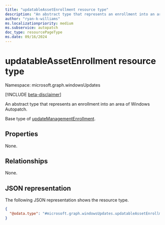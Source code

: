 ```yaml
---
title: "updatableAssetEnrollment resource type"
description: "An abstract type that represents an enrollment into an area of Windows Autopatch."
author: "ryan-k-williams"
ms.localizationpriority: medium
ms.subservice: autopatch
doc_type: resourcePageType
ms.date: 09/16/2024
---
```


# updatableAssetEnrollment resource type

Namespace: microsoft.graph.windowsUpdates

[!INCLUDE [beta-disclaimer](../../includes/beta-disclaimer.md)]

An abstract type that represents an enrollment into an area of Windows Autopatch.

Base type of [updateManagementEnrollment](../resources/windowsupdates-updatemanagementenrollment.md).

## Properties
None.

## Relationships
None.

## JSON representation
The following JSON representation shows the resource type.
<!-- {
  "blockType": "resource",
  "@odata.type": "microsoft.graph.windowsUpdates.updatableAssetEnrollment"
}
-->
``` json
{
  "@odata.type": "#microsoft.graph.windowsUpdates.updatableAssetEnrollment"
}
```

